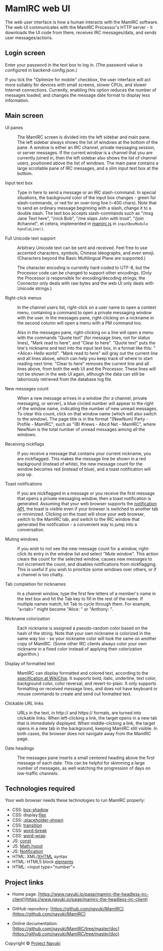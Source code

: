MamIRC web UI
=============

The web user interface is how a human interacts with the MamIRC software. The web UI communicates with the MamIRC Processor's HTTP server - it downloads the UI code from there, receives IRC messages/data, and sends user messages/actions.


Login screen
------------

Enter your password in the text box to log in. (The password value is configured in backend-config.json.)

If you tick the "Optimize for mobile" checkbox, the user interface will act more suitably for devices with small screens, slower CPUs, and slower Internet connections. Currently, enabling this option reduces the number of messages loaded, and changes the message date format to display less information.


Main screen
-----------

<dl>
<dt>UI panes</dt>
<dd><p>The MamIRC screen is divided into the left sidebar and main pane. The left sidebar always shows the list of windows at the bottom of the pane. A window is either an IRC channel, private messaging session, or server messages. If the current window is a channel that you are currently joined in, then the left sidebar also shows the list of channel users, positioned above the list of windows. The main pane contains a large scrollable pane of IRC messages, and a slim input text box at the bottom.</p></dd>
<dt>Input text box</dt>
<dd><p>Type in here to send a message or an IRC slash-command. In special situations, the background color of the input box changes - green for slash-commands, or red for an over-long line (~400 chars). Note that to send an ordinary message beginning with a slash, change it to a double slash. The text box accepts slash-commands such as "/msg Jane Text here", "/nick Bob", "/me slaps John with trout", "/join #channel", et cetera, implemented in <a href="../web/mamirc.js">mamirc.js</a> in <code>inputBoxModule handleLine()</code>.</p></dd>
<dt>Full Unicode text support</dt>
<dd>
<p>Arbitrary Unicode text can be sent and received. Feel free to use accented characters, symbols, Chinese ideographs, and even emoji. (Characters beyond the Basic Multilingual Plane are supported.)</p>
<p>The character encoding is currently hard-coded to UTF-8, but the Processor code can be changed to support other encodings. (Only the Processor is responsible for encoding/decoding strings; the Connector only deals with raw bytes and the web UI only deals with Unicode strings.)</p>
</dd>
<dt>Right-click menus</dt>
<dd>
<p>In the channel users list, right-click on a user name to open a context menu, containing a command to open a private messaging window with the user. In the messages pane, right-clicking on a nickname in the second column will open a menu with a PM command too.</p>
<p>Also in the messages pane, right-clicking on a line will open a menu with the commands "Quote text" (for message lines, not for status lines), "Mark read to here", and "Clear to here". "Quote text" puts the line's nickname and text into the input text box, in a format like this: "&lt;Alice> Hello world". "Mark read to here" will gray out the current line and all lines above, which can help you keep track of where to start reading next time. "Clear to here" removes the current line and all lines above, from both the web UI and the Processor. These lines will not be shown in the web UI again, although the data can still be laboriously retrieved from the database log file.</p>
</dd>
<dt>New messages count</dt>
<dd><p>When a new message arrives in a window (for a channel, private messaging, or server), a blue circled number will appear to the right of the window name, indicating the number of new unread messages. To clear this count, click on that window name (which will also switch to the window). The page title is in the format "(NewNum) Party - Profile - MamIRC", such as "(8) #news - Abcd Net - MamIRC", where NewNum is the total number of unread messages among all the windows.</p></dd>
<dt>Receiving nickflags</dt>
<dd><p>If you receive a message that contains your current nickname, you are nickflagged. This makes the message line be shown in a red background (instead of white), the new message count for the window becomes red (instead of blue), and a toast notification will pop up.</p></dd>
<dt>Toast notifications</dt>
<dd><p>If you are nickflagged in a message or you receive the first message that opens a private messaging window, then a toast notification is generated. Assuming that your web browser supports the <a href="https://developer.mozilla.org/en/docs/Web/API/notification">notification API</a>, the toast is visible even if your browser is switched to another tab or minimized. Clicking on the toast will show your web browser, switch to the MamIRC tab, and switch to the IRC window that generated the notification - a convenient way to jump into a conversation.</p></dd>
<dt>Muting windows</dt>
<dd><p>If you wish to not see the new message count for a window, right-click its entry in the window list and select "Mute window". This action clears the count for the selected window, causes new messages to not increment the count, and disables notifications from nickflagging. This is useful if you wish to prioritize some windows over others, or if a channel is too chatty.</p></dd>
<dt>Tab completion for nicknames</dt>
<dd><p>In a channel window, type the first few letters of a member's name in the text box and hit the Tab key to fill in the rest of the name. If multiple names match, hit Tab to cycle through them. For example, "a&lt;tab>" might become "Alice: " or "Anthony: ".</p></dd>
<dt>Nickname colorization</dt>
<dd><p>Each nickname is assigned a pseudo-random color based on the hash of the string. Note that your own nickname is colorized in the same way too - so your nickname color will look the same on another copy of MamIRC. (Some other IRC clients always color your own nickname in a fixed color instead of applying their colorization algorithm.)</p></dd>
<dt>Display of formatted text</dt>
<dd><p>MamIRC can display formatted and colored text, according to the <a href="http://en.wikichip.org/wiki/irc/colors">specification at WikiChip</a>. It supports bold, italic, underline, text color, background color, color reversal, and revert-to-plain. It only supports formatting on received message lines, and does not have keyboard or mouse commands to create and send out formatted text.</p></dd>
<dt>Clickable URL links</dt>
<dd><p>URLs in the text, in http:// and https:// formats, are turned into clickable links. When left-clicking a link, the target opens in a new tab that is immediately displayed. When middle-clicking a link, the target opens in a new tab in the background, keeping MamIRC still visible. In both cases, the browser does not navigate away from the MamIRC page.</p></dd>
<dt>Date headings</dt>
<dd><p>The messages pane inserts a small centered heading above the first message of each date. This can be helpful for skimming a large number of messages, as well watching the progression of days on low-traffic channels.</p></dd>
</dl>


Technologies required
---------------------

Your web browser needs these technologies to run MamIRC properly:

* CSS: [box-shadow](https://developer.mozilla.org/en-US/docs/Web/CSS/box-shadow)
* CSS: display:[flex](https://developer.mozilla.org/en-US/docs/Web/CSS/flex)
* CSS: [:placeholder-shown](https://developer.mozilla.org/en-US/docs/Web/CSS/:-moz-placeholder)
* CSS: [transition](https://developer.mozilla.org/en-US/docs/Web/CSS/transition)
* CSS: [word-break](https://developer.mozilla.org/en-US/docs/Web/CSS/word-break)
* CSS: [word-wrap](https://developer.mozilla.org/en-US/docs/Web/CSS/word-wrap)
* JS: [const](https://developer.mozilla.org/en-US/docs/Web/JavaScript/Reference/Statements/const)
* JS: [Math.hypot](https://developer.mozilla.org/en-US/docs/Web/JavaScript/Reference/Global_Objects/Math/hypot)
* JS: [Notification](https://developer.mozilla.org/en/docs/Web/API/notification)
* HTML: XML/[XHTML](https://www.w3.org/TR/html5/the-xhtml-syntax.html) syntax
* HTML: HTML5 block [elements](https://developer.mozilla.org/en/docs/Web/HTML/Element)
* HTML: \<input type="number">


Project links
-------------

* Home page: [https://www.nayuki.io/page/mamirc-the-headless-irc-client](https://www.nayuki.io/page/mamirc-the-headless-irc-client)

* GitHub repository: [https://github.com/nayuki/MamIRC](https://github.com/nayuki/MamIRC)

* Online documentation: [https://github.com/nayuki/MamIRC/tree/master/doc](https://github.com/nayuki/MamIRC/tree/master/doc)

Copyright © [Project Nayuki](https://www.nayuki.io/)
